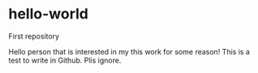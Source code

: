 # hello-world
First repository

Hello person that is interested in my this work for some reason! This is a test to write in Github. Plis ignore.
